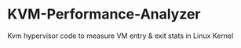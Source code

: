 # KVM-Performance-Analyzer
Kvm hypervisor code to measure VM entry &amp; exit stats in Linux Kernel
